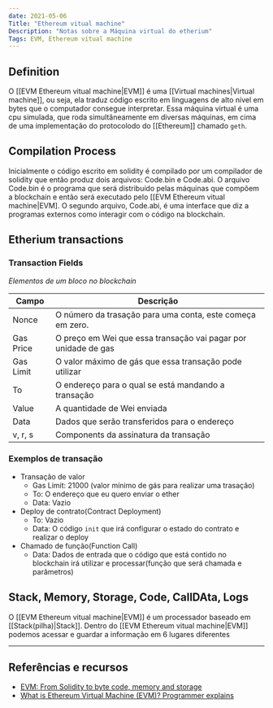 ```yaml
---
date: 2021-05-06
Title: "Ethereum vitual machine"
Description: "Notas sobre a Máquina virtual do etherium"
Tags: EVM, Ethereum vitual machine
---
```


## Definition
O [[EVM Ethereum vitual machine|EVM]] é uma [[Virtual machines|Virtual machine]], ou seja, ela traduz código escrito em linguagens de alto nível em bytes que o computador consegue interpretar. Essa máquina virtual é uma cpu simulada, que roda simultâneamente em diversas máquinas, em cima de uma implementação do protocolodo do [[Ethereum]] chamado `geth`. 


## Compilation Process
Inicialmente o código escrito em solidity é compilado por um compilador de solidity que então produz dois arquivos: Code.bin e Code.abi. O arquivo Code.bin é o programa que será distribuido pelas máquinas que compõem a blockchain e então será executado  pelo [[EVM Ethereum vitual machine|EVM].  O segundo arquivo, Code.abi, é uma interface que diz a programas externos como interagir com o código na blockchain.
## Etherium transactions
### Transaction Fields
*Elementos de um bloco no blockchain*

Campo|Descrição
---|---
Nonce | O número da trasação para uma conta, este começa em zero.
Gas Price| O preço em Wei que essa transação vai pagar por unidade de gas
Gas Limit|O valor máximo de gás que essa transação pode utilizar
To |O endereço para o qual se está mandando a transação
 Value|A quantidade de Wei enviada
Data|Dados que serão transferidos para o endereço
v, r, s |Components da assinatura da transação

### Exemplos de transação
- Transação de valor
	- Gas Limit: 21000 (valor mínimo de gás para realizar uma trasação)
	- To: O endereço que eu quero enviar o ether
	- Data: Vazio
- Deploy de contrato(Contract Deployment)
	- To: Vazio
	- Data: O código `init` que irá configurar o estado do contrato e realizar o deploy
- Chamado de função(Function Call)
	- Data: Dados de entrada que o código que está contido no blockchain irá utilizar e processar(função que será chamada e parâmetros)

## Stack, Memory, Storage, Code, CallDAta, Logs
O [[EVM Ethereum vitual machine|EVM]] é um processador baseado em [[Stack(pilha)|Stack]]. 
Dentro do [[EVM Ethereum vitual machine|EVM]] podemos acessar e guardar a informação  em 6 lugares diferentes




--- 

## Referências e recursos
- [EVM: From Solidity to byte code, memory and storage](https://www.youtube.com/watch?v=RxL_1AfV7N4&ab_channel=EthereumEngineeringGroup)
- [What is Ethereum Virtual Machine (EVM)? Programmer explains](https://www.youtube.com/watch?v=GPoze5RmDVU&ab_channel=IvanonTech)